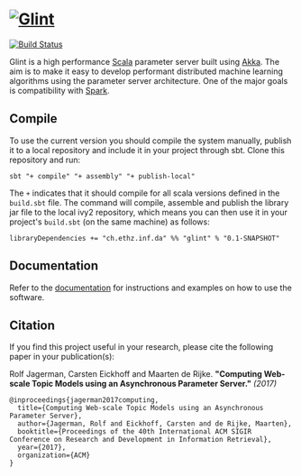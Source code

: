 # [![Glint](https://github.com/rjagerman/glint/wiki/images/glint-logo-small.png "Glint")](https://github.com/rjagerman/glint)
[![Build Status](https://travis-ci.org/rjagerman/glint.svg?branch=add-ci-testing)](https://travis-ci.org/rjagerman/glint)

Glint is a high performance [Scala](http://www.scala-lang.org/) parameter server built using [Akka](http://akka.io/).
The aim is to make it easy to develop performant distributed machine learning algorithms using the parameter server architecture. One of the major goals is compatibility with [Spark](http://spark.apache.org/).

## Compile
To use the current version you should compile the system manually, publish it to a local repository and include it in your project through sbt. Clone this repository and run:

    sbt "+ compile" "+ assembly" "+ publish-local"

The `+` indicates that it should compile for all scala versions defined in the `build.sbt` file. The command will compile, assemble and publish the library jar file to the local ivy2 repository, which means you can then use it in your project's `build.sbt` (on the same machine) as follows:

    libraryDependencies += "ch.ethz.inf.da" %% "glint" % "0.1-SNAPSHOT"

## Documentation

Refer to the [documentation](http://rjagerman.github.io/glint/) for instructions and examples on how to use the software.

## Citation

If you find this project useful in your research, please cite the following paper in your publication(s):

Rolf Jagerman, Carsten Eickhoff and Maarten de Rijke. **"Computing Web-scale Topic Models using an Asynchronous Parameter Server."** *(2017)*

    @inproceedings{jagerman2017computing,
      title={Computing Web-scale Topic Models using an Asynchronous Parameter Server},
      author={Jagerman, Rolf and Eickhoff, Carsten and de Rijke, Maarten},
      booktitle={Proceedings of the 40th International ACM SIGIR Conference on Research and Development in Information Retrieval},
      year={2017},
      organization={ACM}
    }
